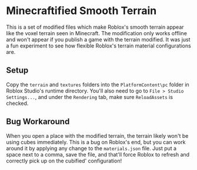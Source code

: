 # Minecraftified Smooth Terrain

This is a set of modified files which make Roblox's smooth terrain appear like the voxel terrain seen in Minecraft. The modification only works offline and won't appear if you publish a game with the terrain modified. It was just a fun experiment to see how flexible Roblox's terrain material configurations are.

## Setup

Copy the `terrain` and `textures` folders into the `PlatformContent\pc` folder in Roblox Studio's runtime directory. You'll also need to go to `File > Studio Settings...`, and under the `Rendering` tab, make sure `ReloadAssets` is checked.

## Bug Workaround

When you open a place with the modified terrain, the terrain likely won't be using cubes immediately. This is a bug on Roblox's end, but you can work around it by applying any change to the `materials.json` file. Just put a space next to a comma, save the file, and that'll force Roblox to refresh and correctly pick up on the cubified' configuration!